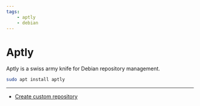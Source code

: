 ```yaml
---
tags:
    - aptly
    - debian
---
```


# Aptly

Aptly is a swiss army knife for Debian repository management.

```bash
sudo apt install aptly
```

---

- [Create custom repository](custom_repo.md)